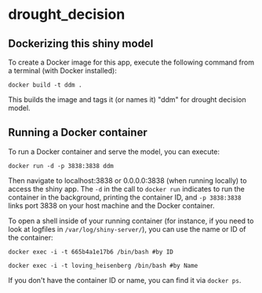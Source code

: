 # drought_decision

## Dockerizing this shiny model

To create a Docker image for this app, execute the following command from a terminal (with Docker installed):

```
docker build -t ddm .
```

This builds the image and tags it (or names it) "ddm" for drought decision model. 

## Running a Docker container

To run a Docker container and serve the model, you can execute:

```
docker run -d -p 3838:3838 ddm
```

Then navigate to localhost:3838 or 0.0.0.0:3838 (when running locally) to access the shiny app. 
The `-d` in the call to `docker run` indicates to run the container in the background, printing the container ID, and `-p 3838:3838` links port 3838 on your host machine and the Docker container. 

To open a shell inside of your running container (for instance, if you need to look at logfiles in `/var/log/shiny-server/`), you can use the name or ID of the container:

```
docker exec -i -t 665b4a1e17b6 /bin/bash #by ID

docker exec -i -t loving_heisenberg /bin/bash #by Name
```

If you don't have the container ID or name, you can find it via `docker ps`.


